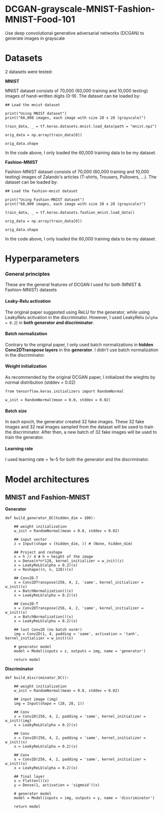 # DCGAN-grayscale-MNIST-Fashion-MNIST-Food-101
Use deep convolutional generative adversarial networks (DCGAN) to generate images in grayscale


# Datasets

2 datasets were tested:

**MNIST**

MNIST dataset consists of 70,000 (60,000 training and 10,000 testing) images of hand-written digits (0-9). The dataset can be loaded by:

``` python3
## Load the mnist dataset

print("Using MNIST dataset")
print("60,000 images, each image with size 28 x 28 (grayscale)")

train_data, _ = tf.keras.datasets.mnist.load_data(path = "mnist.npz")

orig_data = np.array(train_data[0])

orig_data.shape
```

In the code above, I only loaded the 60,000 training data to be my dataset.


**Fashion-MNIST**

Fashion-MNIST dataset consists of 70,000 (60,000 training and 10,000 testing) images of Zalando's articles (T-shirts, Trousers, Pullovers, ...). The dataset can be loaded by:

``` python3
## Load the fashion-mnist dataset

print("Using Fashion-MNIST dataset")
print("60,000 images, each image with size 28 x 28 (grayscale)")

train_data, _ = tf.keras.datasets.fashion_mnist.load_data()

orig_data = np.array(train_data[0])

orig_data.shape
```

In the code above, I only loaded the 60,000 training data to be my dataset.



# Hyperparameters

### General principles

These are the general features of DCGAN I used for both (MNIST & Fashion-MNIST) datasets

#### Leaky-Relu activation
The original paper suggested using ReLU for the generator, while using LeakyRelu activation in the discriminator. However, I used LeakyRelu (`alpha = 0.2`) in **both generator and discriminator**.

#### Batch normalization
Contrary to the original paper, I only used batch normalizations in **hidden Conv2DTranspose layers** in the **generator**. I didn't use batch normalization in the discriminator.

#### Weight initialization
As recommended by the original DCGAN paper, I initialized the wieghts by normal distribution (stddev = 0.02)

``` python3
from tensorflow.keras.initializers import RandomNormal

w_init = RandomNormal(mean = 0.0, stddev = 0.02)
```

#### Batch size
In each epoch, the generator created 32 fake images. These 32 fake images and 32 real images sampled from the dataset will be used to train the discriminator. After then, a new batch of 32 fake images will be used to train the generator.

#### Learning rate
I used learning rate = 1e-5 for both the generator and the discriminator. 



# Model architectures

## MNIST and Fashion-MNIST

**Generator**

``` python3
def build_generator_DC(hidden_dim = 100):
    
    ## weight initialization
    w_init = RandomNormal(mean = 0.0, stddev = 0.02)

    ## input vector
    z = Input(shape = (hidden_dim, )) # (None, hidden_dim)
    
    ## Project and reshape
    n = h // 4 # h = height of the image
    x = Dense(n*n*128, kernel_initializer = w_init)(z)
    x = LeakyReLU(alpha = 0.2)(x)
    x = Reshape((n, n, 128))(x)

    ## Conv2D-T
    x = Conv2DTranspose(256, 4, 2, 'same', kernel_initializer = w_init)(x)
    x = BatchNormalization()(x)
    x = LeakyReLU(alpha = 0.2)(x)

    ## Conv2D-T
    x = Conv2DTranspose(256, 4, 2, 'same', kernel_initializer = w_init)(x)
    x = BatchNormalization()(x)
    x = LeakyReLU(alpha = 0.2)(x)
        
    ## last Conv2D (no batch norm!)
    img = Conv2D(1, 4, padding = 'same', activation = 'tanh', kernel_initializer = w_init)(x)
    
    # generator model
    model = Model(inputs = z, outputs = img, name = 'generator')

    return model
```

**Discriminator**

``` python3
def build_discriminator_DC():
    
    ## weight initialization
    w_init = RandomNormal(mean = 0.0, stddev = 0.02)

    ## input image (img)
    img = Input(shape = (28, 28, 1))
    
    ## Conv
    x = Conv2D(256, 4, 2, padding = 'same', kernel_initializer = w_init)(img)
    x = LeakyReLU(alpha = 0.2)(x)

    ## Conv
    x = Conv2D(256, 4, 2, padding = 'same', kernel_initializer = w_init)(x)
    x = LeakyReLU(alpha = 0.2)(x)

    ## Conv
    x = Conv2D(256, 4, 2, padding = 'same', kernel_initializer = w_init)(x)
    x = LeakyReLU(alpha = 0.2)(x)

    ## final layer
    x = Flatten()(x)
    y = Dense(1, activation = 'sigmoid')(x)

    # generator model
    model = Model(inputs = img, outputs = y, name = 'discriminator')

    return model
```
